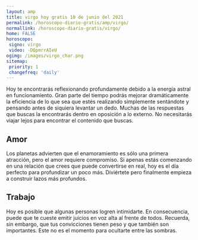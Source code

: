 ```yaml
---
layout: amp
title: virgo hoy gratis 10 de junio del 2021 
permalink: /horoscopo-diario-gratis/amp/virgo/
normallink: /horoscopo-diario-gratis/virgo/
home: FALSE
horoscopo:
 signo: virgo
 video: -DQpmrrAIeU
ogimg: /images/virgo_char.png
sitemap:
 priority: 1
 changefreq: 'daily'
---
```



Hoy te encontrarás reflexionando profundamente debido a la energía astral en funcionamiento. Gran parte del tiempo podrás mejorar dramáticamente la eficiencia de lo que sea que estés realizando simplemente sentándote y pensando antes de siquiera levantar un dedo. Muchas de las respuestas que buscas la encontrarás dentro en oposición a lo externo. No necesitarás viajar lejos para encontrar el contenido que buscas.

## Amor

Los planetas advierten que el enamoramiento es sólo una primera atracción, pero el amor requiere compromiso. Si apenas estás comenzando en una relación que crees que puede convertirse en real, hoy es el día perfecto para profundizar un poco más. Diviértete pero finalmente empieza a construir lazos más profundos.

## Trabajo

Hoy es posible que algunas personas logren intimidarte. En consecuencia, puede que te cueste emitir juicios en voz alta al frente de todos. Recuerda, sin embargo, que tus convicciones tienen peso y que también son importantes. Este no es el momento para ocultarte entre las sombras.